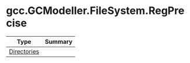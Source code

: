 ﻿
# gcc.GCModeller.FileSystem.RegPrecise

|Type|Summary|
|----|-------|
|[Directories](./Directories.md)||

